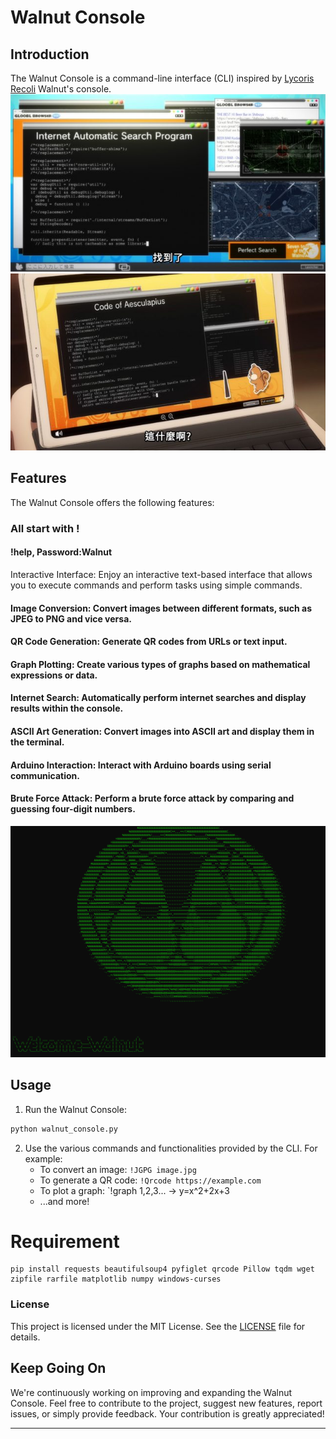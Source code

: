 # Walnut Console

## Introduction
The Walnut Console is a command-line interface (CLI) inspired by [Lycoris Recoli](https://zh.wikipedia.org/zh-tw/Lycoris_Recoil_%E8%8E%89%E5%8F%AF%E9%BA%97%E7%B5%B2) Walnut's console.
![hi](https://github.com/tudohuang/Walnut-CLI/blob/main/UP9ACqAl.jpg)
![hi](https://github.com/tudohuang/Walnut-CLI/blob/main/YbuvMtQl.jpg)


## Features
The Walnut Console offers the following features:
### All start with !
#### !help,  Password:Walnut
Interactive Interface: Enjoy an interactive text-based interface that allows you to execute commands and perform tasks using simple commands.

#### Image Conversion: Convert images between different formats, such as JPEG to PNG and vice versa.

#### QR Code Generation: Generate QR codes from URLs or text input.

#### Graph Plotting: Create various types of graphs based on mathematical expressions or data.

#### Internet Search: Automatically perform internet searches and display results within the console.

#### ASCII Art Generation: Convert images into ASCII art and display them in the terminal.

#### Arduino Interaction: Interact with Arduino boards using serial communication.

#### Brute Force Attack: Perform a brute force attack by comparing and guessing four-digit numbers.
![](https://github.com/tudohuang/Walnut-CLI/blob/main/%E8%9E%A2%E5%B9%95%E6%93%B7%E5%8F%96%E7%95%AB%E9%9D%A2%202023-08-29%20210126.png)

## Usage
1. Run the Walnut Console:
```bash
python walnut_console.py
```

2. Use the various commands and functionalities provided by the CLI. For example:
   - To convert an image: `!JGPG image.jpg`
   - To generate a QR code: `!Qrcode https://example.com`
   - To plot a graph: `!graph 1,2,3... -> y=x^2+2x+3
   - ...and more!
# Requirement

```pip
pip install requests beautifulsoup4 pyfiglet qrcode Pillow tqdm wget zipfile rarfile matplotlib numpy windows-curses
```

### License
This project is licensed under the MIT License. See the [LICENSE](https://github.com/tudohuang/Walnut-CLI/blob/main/LICENSE) file for details.

## Keep Going On
We're continuously working on improving and expanding the Walnut Console. Feel free to contribute to the project, suggest new features, report issues, or simply provide feedback. Your contribution is greatly appreciated!

---
